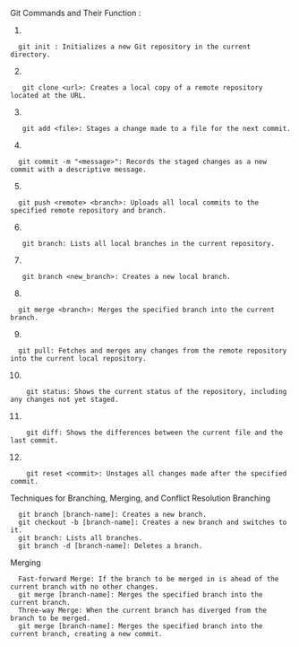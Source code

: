 Git Commands and Their Function : 

1)

      git init : Initializes a new Git repository in the current directory.
2) 

       git clone <url>: Creates a local copy of a remote repository located at the URL.
3) 

       git add <file>: Stages a change made to a file for the next commit.
4)

      git commit -m "<message>": Records the staged changes as a new commit with a descriptive message.
5)

    
      git push <remote> <branch>: Uploads all local commits to the specified remote repository and branch.
6) 

       git branch: Lists all local branches in the current repository.
7) 

       git branch <new_branch>: Creates a new local branch.
8)

      git merge <branch>: Merges the specified branch into the current branch.
9)

      git pull: Fetches and merges any changes from the remote repository into the current local repository.
10) 

        git status: Shows the current status of the repository, including any changes not yet staged.
11)

        git diff: Shows the differences between the current file and the last commit.
12)

        git reset <commit>: Unstages all changes made after the specified commit.


Techniques for Branching, Merging, and Conflict Resolution
  Branching
      
      git branch [branch-name]: Creates a new branch.
      git checkout -b [branch-name]: Creates a new branch and switches to it.
      git branch: Lists all branches.
      git branch -d [branch-name]: Deletes a branch.
      
  Merging
      
      Fast-forward Merge: If the branch to be merged in is ahead of the current branch with no other changes.
      git merge [branch-name]: Merges the specified branch into the current branch.
      Three-way Merge: When the current branch has diverged from the branch to be merged.
      git merge [branch-name]: Merges the specified branch into the current branch, creating a new commit.
